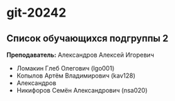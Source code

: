 # git-20242

## Список обучающихся подгруппы 2

**Преподаватель:** Александров Алексей Игоревич

* Ломакин Глеб Олегович (lgo001)
* Копылов Артём Владимирович (kav128)
* Александров
* Никифоров Семён Александрович (nsa020)

